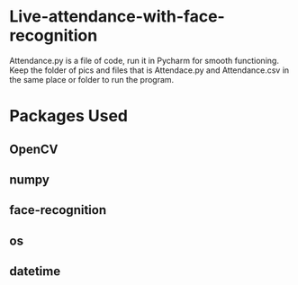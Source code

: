 # Live-attendance-with-face-recognition
Attendance.py is a file of code, run it in Pycharm for smooth functioning. Keep the folder of pics and files that is Attendace.py and Attendance.csv in the same place or folder to run the program.

# Packages Used
OpenCV 
--
numpy
--
face-recognition 
--
os 
--
datetime 
--
